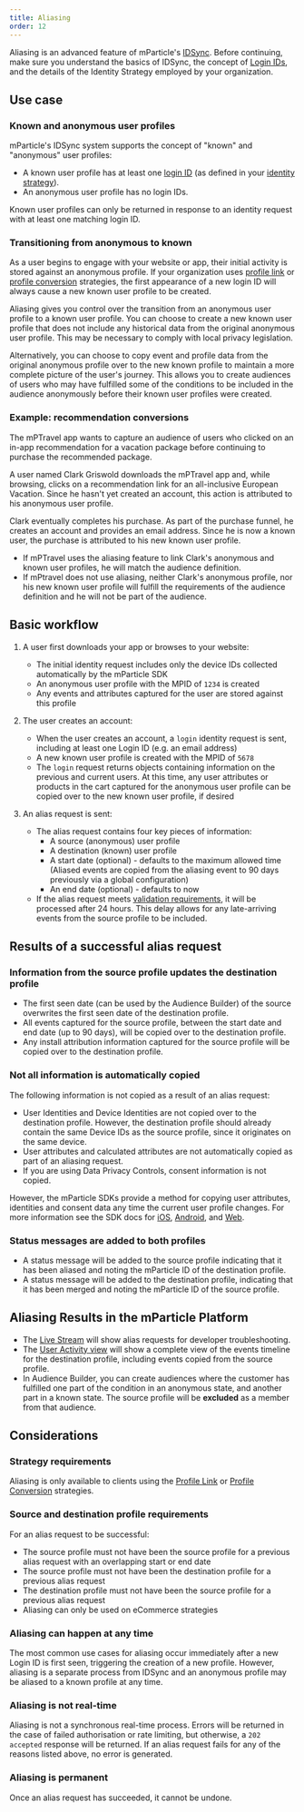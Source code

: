 ```yaml
---
title: Aliasing
order: 12
---
```


<aside>
Aliasing is an advanced feature of mParticle's <a href="/guides/idsync/use-cases/">IDSync</a>. Before continuing, make sure you understand the basics of IDSync, the concept of <a href="/guides/idsync/components/#login-ids">Login IDs</a>, and the details of the Identity Strategy employed by your organization.
</aside>

## Use case

### Known and anonymous user profiles
mParticle's IDSync system supports the concept of "known" and "anonymous" user profiles:

* A known user profile has at least one [login ID](/guides/idsync/components/#login-ids) (as defined in your [identity strategy](/guides/idsync/components/#identity-strategy)).
* An anonymous user profile has no login IDs.

Known user profiles can only be returned in response to an identity request with at least one matching login ID.

### Transitioning from anonymous to known

As a user begins to engage with your website or app, their initial activity is stored against an anonymous profile. If your organization uses [profile link](/guides/idsync/profile-link-strategy/) or [profile conversion](/guides/idsync/profile-conversion-strategy/) strategies, the first appearance of a new login ID will always cause a new known user profile to be created.

Aliasing gives you control over the transition from an anonymous user profile to a known user profile. You can choose to create a new known user profile that does not include any historical data from the original anonymous user profile. This may be necessary to comply with local privacy legislation.

Alternatively, you can choose to copy event and profile data from the original anonymous profile over to the new known profile to maintain a more complete picture of the user's journey. This allows you to create audiences of users who may have fulfilled some of the conditions to be included in the audience anonymously before their known user profiles were created.

### Example: recommendation conversions

The mPTravel app wants to capture an audience of users who clicked on an in-app recommendation for a vacation package before continuing to purchase the recommended package.

A user named Clark Griswold downloads the mPTravel app and, while browsing, clicks on a recommendation link for an all-inclusive European Vacation. Since he hasn't yet created an account, this action is attributed to his anonymous user profile.

Clark eventually completes his purchase. As part of the purchase funnel, he creates an account and provides an email address. Since he is now a known user, the purchase is attributed to his new known user profile.

* If mPTravel uses the aliasing feature to link Clark's anonymous and known user profiles, he will match the audience definition.
* If mPtravel does not use aliasing, neither Clark's anonymous profile, nor his new known user profile will fulfill the requirements of the audience definition and he will not be part of the audience.

## Basic workflow

1. A user first downloads your app or browses to your website:
   * The initial identity request includes only the device IDs collected automatically by the mParticle SDK
   * An anonymous user profile with the MPID of `1234` is created
   * Any events and attributes captured for the user are stored against this profile

2. The user creates an account:
   * When the user creates an account, a `login` identity request is sent, including at least one Login ID (e.g. an email address)
   * A new known user profile is created with the MPID of `5678`
   * The `login` request returns objects containing information on the previous and current users. At this time, any user attributes or products in the cart captured for the anonymous user profile can be copied over to the new known user profile, if desired

3. An alias request is sent:
   *  The alias request contains four key pieces of information:
      * A source (anonymous) user profile
      * A destination (known) user profile
      * A start date (optional) - defaults to the maximum allowed time (Aliased events are copied from the aliasing event to 90 days previously via a global configuration)
      * An end date (optional) - defaults to now
   * If the alias request meets [validation requirements](#source-and-destination-profile-requirements), it will be processed after 24 hours. This delay allows for any late-arriving events from the source profile to be included.

## Results of a successful alias request

### Information from the source profile updates the destination profile

* The first seen date (can be used by the Audience Builder) of the source  overwrites the first seen date of the destination profile.
* All events captured for the source profile, between the start date and end date (up to 90 days), will be copied over to the destination profile.
* Any install attribution information captured for the source profile will be copied over to the destination profile.

### Not all information is automatically copied

The following information is not copied as a result of an alias request:
* User Identities and Device Identities are not copied over to the destination profile. However, the destination profile should already contain the same Device IDs as the source profile, since it originates on the same device.
* User attributes and calculated attributes are not automatically copied as part of an aliasing request. 
* If you are using Data Privacy Controls, consent information is not copied.

However, the mParticle SDKs provide a method for copying user attributes, identities and consent data any time the current user profile changes. For more information see the SDK docs for [iOS](/developers/sdk/ios/idsync/#user-aliasing), [Android](/developers/sdk/android/idsync/#user-aliasing), and [Web](/developers/sdk/web/idsync/#user-aliasing).

### Status messages are added to both profiles

* A status message will be added to the source profile indicating that it has been aliased and noting the mParticle ID of the destination profile.
* A status message will be added to the destination profile, indicating that it has been merged and noting the mParticle ID of the source profile.

## Aliasing Results in the mParticle Platform

* The [Live Stream](/guides/platform-guide/live-stream/) will show alias requests for developer troubleshooting.
* The [User Activity view](/guides/platform-guide/activity/#user-activity) will show a complete view of the events timeline for the destination profile, including events copied from the source profile.
* In Audience Builder, you can create audiences where the customer has fulfilled one part of the condition in an anonymous state, and another part in a known state. The source profile will be **excluded** as a member from that audience.


## Considerations

### Strategy requirements

Aliasing is only available to clients using the [Profile Link](/guides/idsync/profile-link-strategy/) or [Profile Conversion](/guides/idsync/profile-conversion-strategy/) strategies. 

### Source and destination profile requirements

For an alias request to be successful: 

* The source profile must not have been the source profile for a previous alias request with an overlapping start or end date
* The source profile must not have been the destination profile for a previous alias request
* The destination profile must not have been the source profile for a previous alias request
* Aliasing can only be used on eCommerce strategies

### Aliasing can happen at any time
The most common use cases for aliasing occur immediately after a new Login ID is first seen, triggering the creation of a new profile. However, aliasing is a separate process from IDSync and an anonymous profile may be aliased to a known profile at any time.

### Aliasing is not real-time

Aliasing is not a synchronous real-time process. Errors will be returned in the case of failed authorisation or rate limiting, but otherwise, a `202 accepted` response will be returned. If an alias request fails for any of the reasons listed above, no error is generated.

### Aliasing is permanent

Once an alias request has succeeded, it cannot be undone.

